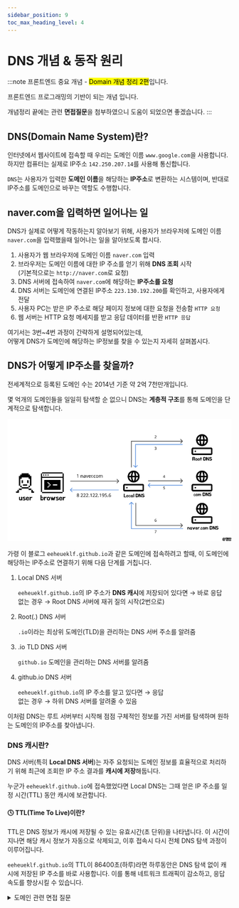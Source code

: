 ```yaml
---
sidebar_position: 9
toc_max_heading_level: 4
---
```


# DNS 개념 & 동작 원리

:::note
프론트엔드 중요 개념 - <mark>Domain 개념 정리 2편</mark>입니다.

프론트엔드 프로그래밍의 기반이 되는 개념 입니다.

개념정리 끝에는 관련 **면접질문**을 첨부하였으니 도움이 되었으면 좋겠습니다.
:::


## DNS(Domain Name System)란?

인터넷에서 웹사이트에 접속할 때 우리는 도메인 이름 `www.google.com`을 사용합니다. 하지만 컴퓨터는 실제로 IP주소 `142.250.207.14`를 사용해 통신합니다.

`DNS`는 사용자가 입력한 **도메인 이름**을 해당하는 **IP주소**로 변환하는 시스템이며, 반대로 IP주소를 도메인으로 바꾸는 역할도 수행합니다.


## naver.com을 입력하면 일어나는 일

DNS가 실제로 어떻게 작동하는지 알아보기 위해, 사용자가 브라우저에 도메인 이름 `naver.com`을 입력했을때 일어나는 일을 알아보도록 합시다.

1. 사용자가 웹 브라우저에 도메인 이름 `naver.com` 입력
2. 브라우저는 도메인 이름에 대한 IP 주소를 얻기 위해 **DNS 조회** 시작  
    (기본적으로는 `http://naver.com`로 요청)
3. DNS 서버에 접속하여 `naver.com`에 해당하는 **IP주소를 요청** 
4. DNS 서버는 도메인에 연결된 IP주소 `223.130.192.200`를 확인하고, 사용자에게 전달
5. 사용자 PC는 받은 IP 주소로 해당 페이지 정보에 대한 요청을 전송함 `HTTP 요청`
6. 웹 서버는 HTTP 요청 메세지를 받고 응답 데이터를 반환 `HTTP 응답`

여기서는 3번~4번 과정이 간략하게 설명되어있는데,  
어떻게 DNS가 도메인에 해당하는 IP정보를 찾을 수 있는지 자세히 살펴봅시다.

## DNS가 어떻게 IP주소를 찾을까?

전세계적으로 등록된 도메인 수는 2014년 기준 약 2억 7천만개입니다.

몇 억개의 도메인들을 일일히 탐색할 순 없으니 DNS는 **계층적 구조**를 통해 도메인을 단계적으로 탐색합니다.

![dns](./img/dns.png)

가령 이 블로그 `eeheueklf.github.io`과 같은 도메인에 접속하려고 할때, 이 도메인에 해당하는 IP주소로 연결하기 위해 다음 단계를 거칩니다.

1. Local DNS 서버

    `eeheueklf.github.io`의 IP 주소가 **DNS 캐시**에 저장되어 있다면 → 바로 응답  
    없는 경우 →  Root DNS 서버에 재귀 질의 시작(2번으로)

2. Root(.) DNS 서버

    `.io`이라는 최상위 도메인(TLD)을 관리하는 DNS 서버 주소를 알려줌

3. .io TLD DNS 서버

    `github.io` 도메인을 관리하는 DNS 서버를 알려줌

4. github.io DNS 서버

    `eeheueklf.github.io`의 IP 주소를 알고 있다면 → 응답  
    없는 경우 → 하위 DNS 서버를 알려줄 수 있음

이처럼 DNS는 루트 서버부터 시작해 점점 구체적인 정보를 가진 서버를 탐색하며 원하는 도메인의 IP주소를 찾아냅니다.


### DNS 캐시란?

DNS 서버(특히 **Local DNS 서버**)는 자주 요청되는 도메인 정보를 효율적으로 처리하기 위해 최근에 조회한 IP 주소 결과를 **캐시에 저장**해둡니다.

누군가 `eeheueklf.github.io`에 접속했었다면 Local DNS는 그때 얻은 IP 주소를 일정 시간(TTL) 동안 캐시에 보관합니다.


#### **🕓** TTL(Time To Live)이란?

TTL은 DNS 정보가 캐시에 저장될 수 있는 유효시간(초 단위)을 나타냅니다. 이 시간이 지나면 해당 캐시 정보가 자동으로 삭제되고, 이후 접속시 다시 전체 DNS 탐색 과정이 이루어집니다.

`eeheueklf.github.io`의 TTL이 86400초(하루)라면 하루동안은 DNS 탐색 없이 캐시에 저장된 IP 주소를 바로 사용합니다. 이를 통해 네트워크 트래픽이 감소하고, 응답 속도를 향상시킬 수 있습니다.
<br/>

<details>
  <summary>도메인 관련 면접 질문</summary>
    
    @ DNS란 무엇이며, 어떻게 동작하나요?
</details>